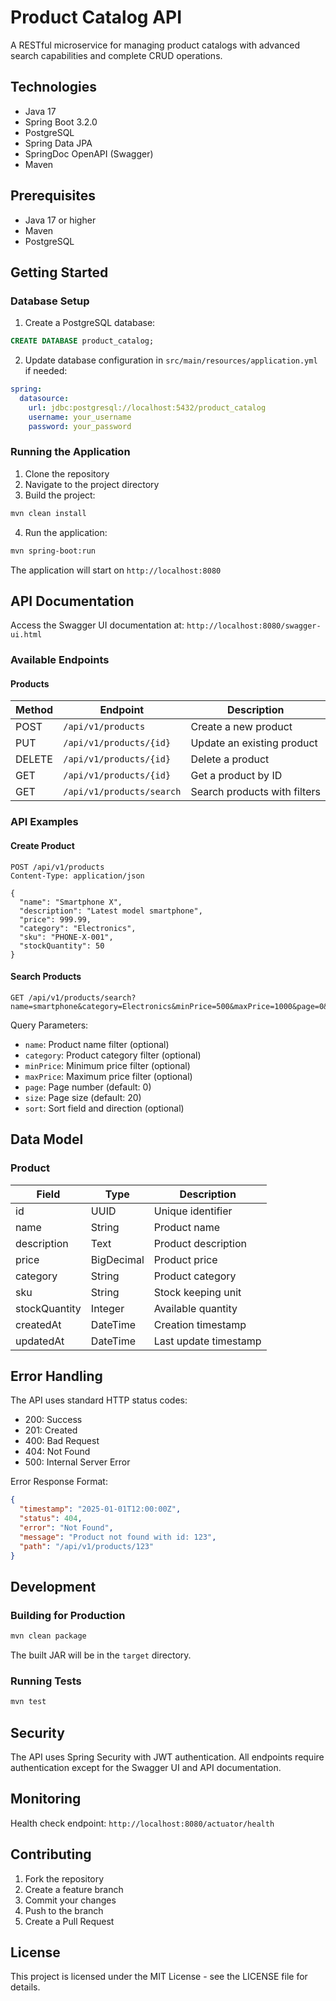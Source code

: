 # Product Catalog API

A RESTful microservice for managing product catalogs with advanced search capabilities and complete CRUD operations.

## Technologies

- Java 17
- Spring Boot 3.2.0
- PostgreSQL
- Spring Data JPA
- SpringDoc OpenAPI (Swagger)
- Maven

## Prerequisites

- Java 17 or higher
- Maven
- PostgreSQL

## Getting Started

### Database Setup

1. Create a PostgreSQL database:
```sql
CREATE DATABASE product_catalog;
```

2. Update database configuration in `src/main/resources/application.yml` if needed:
```yaml
spring:
  datasource:
    url: jdbc:postgresql://localhost:5432/product_catalog
    username: your_username
    password: your_password
```

### Running the Application

1. Clone the repository
2. Navigate to the project directory
3. Build the project:
```bash
mvn clean install
```
4. Run the application:
```bash
mvn spring-boot:run
```

The application will start on `http://localhost:8080`

## API Documentation

Access the Swagger UI documentation at: `http://localhost:8080/swagger-ui.html`

### Available Endpoints

#### Products

| Method | Endpoint | Description |
|--------|----------|-------------|
| POST | `/api/v1/products` | Create a new product |
| PUT | `/api/v1/products/{id}` | Update an existing product |
| DELETE | `/api/v1/products/{id}` | Delete a product |
| GET | `/api/v1/products/{id}` | Get a product by ID |
| GET | `/api/v1/products/search` | Search products with filters |

### API Examples

#### Create Product
```http
POST /api/v1/products
Content-Type: application/json

{
  "name": "Smartphone X",
  "description": "Latest model smartphone",
  "price": 999.99,
  "category": "Electronics",
  "sku": "PHONE-X-001",
  "stockQuantity": 50
}
```

#### Search Products
```http
GET /api/v1/products/search?name=smartphone&category=Electronics&minPrice=500&maxPrice=1000&page=0&size=10&sort=price,desc
```

Query Parameters:
- `name`: Product name filter (optional)
- `category`: Product category filter (optional)
- `minPrice`: Minimum price filter (optional)
- `maxPrice`: Maximum price filter (optional)
- `page`: Page number (default: 0)
- `size`: Page size (default: 20)
- `sort`: Sort field and direction (optional)

## Data Model

### Product

| Field | Type | Description |
|-------|------|-------------|
| id | UUID | Unique identifier |
| name | String | Product name |
| description | Text | Product description |
| price | BigDecimal | Product price |
| category | String | Product category |
| sku | String | Stock keeping unit |
| stockQuantity | Integer | Available quantity |
| createdAt | DateTime | Creation timestamp |
| updatedAt | DateTime | Last update timestamp |

## Error Handling

The API uses standard HTTP status codes:

- 200: Success
- 201: Created
- 400: Bad Request
- 404: Not Found
- 500: Internal Server Error

Error Response Format:
```json
{
  "timestamp": "2025-01-01T12:00:00Z",
  "status": 404,
  "error": "Not Found",
  "message": "Product not found with id: 123",
  "path": "/api/v1/products/123"
}
```

## Development

### Building for Production

```bash
mvn clean package
```

The built JAR will be in the `target` directory.

### Running Tests

```bash
mvn test
```

## Security

The API uses Spring Security with JWT authentication. All endpoints require authentication except for the Swagger UI and API documentation.

## Monitoring

Health check endpoint: `http://localhost:8080/actuator/health`

## Contributing

1. Fork the repository
2. Create a feature branch
3. Commit your changes
4. Push to the branch
5. Create a Pull Request

## License

This project is licensed under the MIT License - see the LICENSE file for details.
